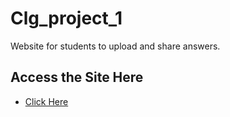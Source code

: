 # Clg_project_1
Website for students to upload and share answers.

## Access the Site Here
- [Click Here](https://tinyurl.com/4rt9xwku)
